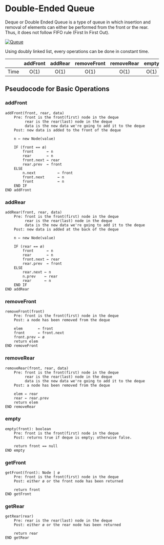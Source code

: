 # Double-Ended Queue

Deque or Double Ended Queue is a type of queue in which insertion and removal of elements can either be performed from the front or the rear. Thus, it does not follow FIFO rule (First In First Out).

<a href="https://www.programiz.com/dsa/deque"><img src="https://cdn.programiz.com/sites/tutorial2program/files/deque.png" title="programiz.com" alt="Queue" /></a>

Using doubly linked list, every operations can be done in constant time.

|      | addFront | addRear | removeFront | removeRear | empty |
| :--: | :------: | :-----: | :---------: | :--------: | :---: |
| Time |   O(1)   |  O(1)   |    O(1)     |    O(1)    | O(1)  |

## Pseudocode for Basic Operations

### addFront

```text
addFront(front, rear, data)
    Pre: front is the front(first) node in the deque
         rear is the rear(last) node in the deque
         data is the new data we're going to add it to the deque
    Post: new data is added to the front of the deque

    n ← new Node(value)

    IF (front == ø)
        front      ← n
        rear       ← n
        front.next ← rear
        rear.prev  ← front
    ELSE
        n.next          ← front
        front.next      ← n
        front           ← n
    END IF
END addFront
```

### addRear

```text
addRear(front, rear, data)
    Pre: front is the front(first) node in the deque
         rear is the rear(last) node in the deque
         data is the new data we're going to add it to the deque
    Post: new data is added at the back of the deque

    n ← new Node(value)

    IF (rear == ø)
        front      ← n
        rear       ← n
        front.next ← rear
        rear.prev  ← front
    ELSE
        rear.next ← n
        n.prev    ← rear
        rear      ← n
    END IF
END addRear
```

### removeFront

```text
removeFront(front)
    Pre: front is the front(first) node in the deque
    Post: a node has been removed from the deque

    elem       ← front
    front      ← front.next
    front.prev ← ø
    return elem
END removeFront
```

### removeRear

```text
removeRear(front, rear, data)
    Pre: front is the front(first) node in the deque
         rear is the rear(last) node in the deque
         data is the new data we're going to add it to the deque
    Post: a node has been removed from the deque

    elem ← rear
    rear ← rear.prev
    return elem
END removeRear
```

### empty

```text
empty(front): boolean
    Pre: front is the front(first) node in the deque
    Post: returns true if deque is empty; otherwise false.

    return front == null
END empty
```

### getFront

```text
getFront(front): Node | ø
    Pre: front is the front(first) node in the deque
    Post: either ø or the front node has been returned

    return front
END getFront
```

### getRear

```text
getRear(rear)
    Pre: rear is the rear(last) node in the deque
    Post: either ø or the rear node has been returned

    return rear
END getRear
```
